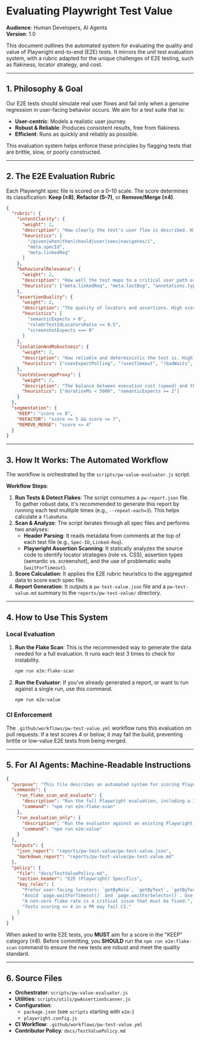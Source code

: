 # Evaluating Playwright Test Value

**Audience**: Human Developers, AI Agents  
**Version**: 1.0

This document outlines the automated system for evaluating the quality and value of Playwright end-to-end (E2E) tests. It mirrors the unit test evaluation system, with a rubric adapted for the unique challenges of E2E testing, such as flakiness, locator strategy, and cost.

---

## 1. Philosophy & Goal

Our E2E tests should simulate real user flows and fail only when a genuine regression in user-facing behavior occurs. We aim for a test suite that is:

- **User-centric**: Models a realistic user journey.
- **Robust & Reliable**: Produces consistent results, free from flakiness.
- **Efficient**: Runs as quickly and reliably as possible.

This evaluation system helps enforce these principles by flagging tests that are brittle, slow, or poorly constructed.

---

## 2. The E2E Evaluation Rubric

Each Playwright spec file is scored on a 0–10 scale. The score determines its classification: **Keep (≥8)**, **Refactor (5–7)**, or **Remove/Merge (≤4)**.

```json
{
  "rubric": {
    "intentClarity": {
      "weight": 2,
      "description": "How clearly the test's user flow is described. High scores for descriptive titles (e.g., using 'given/when/then', 'user navigates') and links to requirements.",
      "heuristics": [
        "/given|when|then|should|user|sees|navigates/i",
        "meta.specId",
        "meta.linkedReq"
      ]
    },
    "behavioralRelevance": {
      "weight": 2,
      "description": "How well the test maps to a critical user path or bug fix. High scores for tests linked to a PRD, issue, or annotated as covering a specific feature.",
      "heuristics": ["meta.linkedReq", "meta.lastBug", "annotations.type.includes('issue')"]
    },
    "assertionQuality": {
      "weight": 2,
      "description": "The quality of locators and assertions. High scores for using user-facing locators (`getByRole`, `getByTestId`) and semantic assertions. Low scores for screenshot-only tests or heavy reliance on CSS/XPath.",
      "heuristics": [
        "semanticExpects > 0",
        "roleOrTestIdLocatorsRatio >= 0.5",
        "screenshotExpects === 0"
      ]
    },
    "isolationAndRobustness": {
      "weight": 2,
      "description": "How reliable and deterministic the test is. High scores for using Playwright's auto-waiting `expect` and avoiding hard-coded waits. Low scores for `waitForTimeout` or a non-zero flake rate.",
      "heuristics": ["usesExpectPolling", "!usesTimeout", "!badWaits", "flakeRate === 0"]
    },
    "costVsCoverageProxy": {
      "weight": 2,
      "description": "The balance between execution cost (speed) and the density of verifications. High scores for fast tests with multiple semantic assertions.",
      "heuristics": ["durationMs < 5000", "semanticExpects >= 2"]
    }
  },
  "segmentation": {
    "KEEP": "score >= 8",
    "REFACTOR": "score >= 5 && score <= 7",
    "REMOVE_MERGE": "score <= 4"
  }
}
```

---

## 3. How It Works: The Automated Workflow

The workflow is orchestrated by the `scripts/pw-value-evaluator.js` script.

**Workflow Steps**:

1.  **Run Tests & Detect Flakes**: The script consumes a `pw-report.json` file. To gather robust data, it's recommended to generate this report by running each test multiple times (e.g., `--repeat-each=3`). This helps calculate a `flakeRate`.
2.  **Scan & Analyze**: The script iterates through all spec files and performs two analyses:
    - **Header Parsing**: It reads metadata from comments at the top of each test file (e.g., `Spec-ID`, `Linked-Req`).
    - **Playwright Assertion Scanning**: It statically analyzes the source code to identify locator strategies (role vs. CSS), assertion types (semantic vs. screenshot), and the use of problematic waits (`waitForTimeout`).
3.  **Score Calculation**: It applies the E2E rubric heuristics to the aggregated data to score each spec file.
4.  **Report Generation**: It outputs a `pw-test-value.json` file and a `pw-test-value.md` summary to the `reports/pw-test-value/` directory.

---

## 4. How to Use This System

### Local Evaluation

1.  **Run the Flake Scan**:
    This is the recommended way to generate the data needed for a full evaluation. It runs each test 3 times to check for instability.
    ```bash
    npm run e2e:flake-scan
    ```
2.  **Run the Evaluator**:
    If you've already generated a report, or want to run against a single run, use this command.
    ```bash
    npm run e2e:value
    ```

### CI Enforcement

The `.github/workflows/pw-test-value.yml` workflow runs this evaluation on pull requests. If a test scores 4 or below, it may fail the build, preventing brittle or low-value E2E tests from being merged.

---

## 5. For AI Agents: Machine-Readable Instructions

```json
{
  "purpose": "This file describes an automated system for scoring Playwright E2E tests based on a quality rubric.",
  "commands": {
    "run_flake_scan_and_evaluate": {
      "description": "Run the full Playwright evaluation, including a 3-run flake scan, and generate the report.",
      "command": "npm run e2e:flake-scan"
    },
    "run_evaluation_only": {
      "description": "Run the evaluator against an existing Playwright JSON report.",
      "command": "npm run e2e:value"
    }
  },
  "outputs": {
    "json_report": "reports/pw-test-value/pw-test-value.json",
    "markdown_report": "reports/pw-test-value/pw-test-value.md"
  },
  "policy": {
    "file": "docs/TestValuePolicy.md",
    "section_header": "E2E (Playwright) Specifics",
    "key_rules": [
      "Prefer user-facing locators: `getByRole`, `getByText`, `getByTestId`.",
      "Avoid `page.waitForTimeout()` and `page.waitForSelector()`. Use auto-retrying `expect()` polls instead.",
      "A non-zero flake rate is a critical issue that must be fixed.",
      "Tests scoring <= 4 in a PR may fail CI."
    ]
  }
}
```

When asked to write E2E tests, you **MUST** aim for a score in the "KEEP" category (≥8). Before committing, you **SHOULD** run the `npm run e2e:flake-scan` command to ensure the new tests are robust and meet the quality standard.

---

## 6. Source Files

- **Orchestrator**: `scripts/pw-value-evaluator.js`
- **Utilities**: `scripts/utils/pwAssertionScanner.js`
- **Configuration**:
  - `package.json` (see `scripts` starting with `e2e:`)
  - `playwright.config.js`
- **CI Workflow**: `.github/workflows/pw-test-value.yml`
- **Contributor Policy**: `docs/TestValuePolicy.md`
